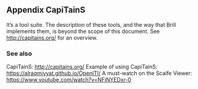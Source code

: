 ## Appendix CapiTainS
It’s a tool suite. The description of these tools, and the way that Brill implements them, is beyond the scope of this document. See http://capitains.org/ for an overview.

### See also
CapiTainS: http://capitains.org/ 
Example of using CapiTainS: https://alraqmiyyat.github.io/OpenITI/ 
A must-watch on the Scaife Viewer: https://www.youtube.com/watch?v=NFiNYEDxr-0 
